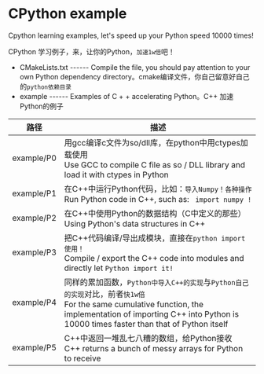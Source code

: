 # CPython example

Cpython learning examples, let's speed up your Python speed 10000 times!

CPython 学习例子，来，让你的Python，`加速1w倍`吧！

- CMakeLists.txt ------ Compile the file, you should pay attention to your own Python dependency directory。cmake编译文件，你自己留意好自己的`python依赖目录`
- example ------ Examples of C + + accelerating Python。C++ 加速Python的例子



| 路径       | 描述                                                         |
| ---------- | ------------------------------------------------------------ |
| example/P0 | 用gcc编译c文件为so/dll库，在python中用ctypes加载使用<br />Use GCC to compile C file as so / DLL library and load it with ctypes in Python |
| example/P1 | 在C++中运行Python代码，比如：`导入Numpy！各种操作`<br />Run Python code in C++, such as: ` import numpy !` |
| example/P2 | 在C++中使用Python的数据结构（C中定义的那些）<br />Using Python's data structures in C++ |
| example/P3 | 把C++代码编译/导出成模块，直接在`python import使用！`<br />Compile / export the C++ code into modules and directly let ` Python import it! ` |
| example/P4 | 同样的累加函数，`Python中导入C++的实现`与`Python自己的实现`对比，前者`快1w倍`<br />For the same cumulative function, the implementation of importing C++ into Python is 10000 times faster than that of Python itself |
| example/P5 | C++中返回一堆乱七八糟的数组，给Python接收<br />C++ returns a bunch of messy arrays for Python to receive |

